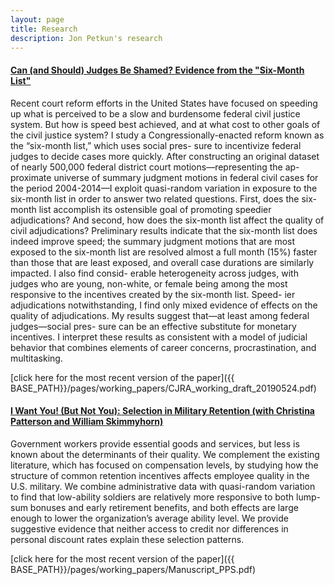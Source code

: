 ```yaml
---
layout: page
title: Research
description: Jon Petkun's research
---
```




#### <u>Can (and Should) Judges Be Shamed? Evidence from the "Six-Month List"</u>

Recent court reform efforts in the United States have focused on speeding up what is perceived to be a slow and burdensome federal civil justice system. But how is speed best achieved, and at what cost to other goals of the civil justice system? I study a Congressionally-enacted reform known as the “six-month list,” which uses social pres- sure to incentivize federal judges to decide cases more quickly. After constructing an original dataset of nearly 500,000 federal district court motions—representing the ap- proximate universe of summary judgment motions in federal civil cases for the period 2004-2014—I exploit quasi-random variation in exposure to the six-month list in order to answer two related questions. First, does the six-month list accomplish its ostensible goal of promoting speedier adjudications? And second, how does the six-month list affect the quality of civil adjudications? Preliminary results indicate that the six-month list does indeed improve speed; the summary judgment motions that are most exposed to the six-month list are resolved almost a full month (15%) faster than those that are least exposed, and overall case durations are similarly impacted. I also find consid- erable heterogeneity across judges, with judges who are young, non-white, or female being among the most responsive to the incentives created by the six-month list. Speed- ier adjudications notwithstanding, I find only mixed evidence of effects on the quality of adjudications. My results suggest that—at least among federal judges—social pres- sure can be an effective substitute for monetary incentives. I interpret these results as consistent with a model of judicial behavior that combines elements of career concerns, procrastination, and multitasking.

[click here for the most recent version of the paper]({{ BASE_PATH}}/pages/working_papers/CJRA_working_draft_20190524.pdf)

#### <u>I Want You! (But Not You): Selection in Military Retention (with Christina Patterson and William Skimmyhorn)</u>

Government workers provide essential goods and services, but less is known about the determinants of their quality. We complement the existing literature, which has focused on compensation levels, by studying how the structure of common retention incentives affects employee quality in the U.S. military. We combine administrative data with quasi-random variation to find that low-ability soldiers are relatively more responsive to both lump-sum bonuses and early retirement benefits, and both effects are large enough to lower the organization’s average ability level. We provide suggestive evidence that neither access to credit nor differences in personal discount rates explain these selection patterns.


[click here for the most recent version of the paper]({{ BASE_PATH}}/pages/working_papers/Manuscript_PPS.pdf)


<!-- Note: this is how to write a comment in HTML. Everything in here won't show up on your webpage.-->

<!--
To increase the size of the title, use fewer # in front of the paper title.
To decrease the size of the title, use more #. 
To remove the italics, remove the * before and after the description
To remove the underline from the title, remove the <u> tags (<u> and </u>)
-->
